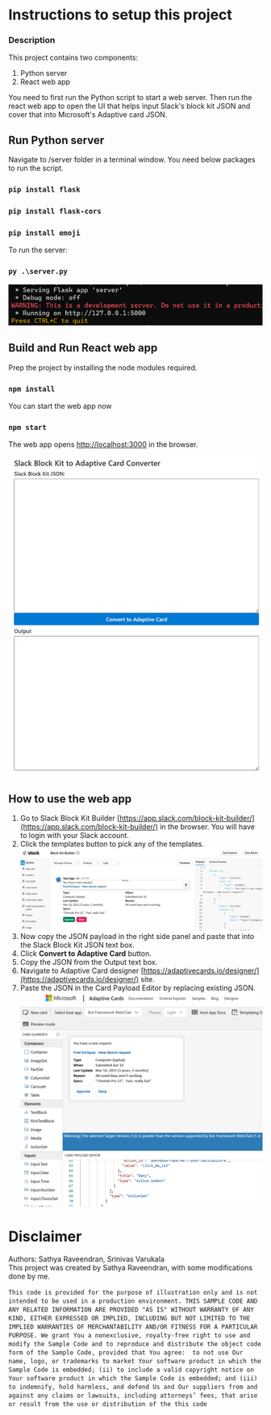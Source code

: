 
# Instructions to setup this project

### Description
This project contains two components:
1. Python server
2. React web app

You need to first run the Python script to start a web server.
Then run the react web app to open the UI that helps input Slack's block kit JSON and cover that into Microsoft's Adaptive card JSON.

## Run Python server

Navigate to /server folder in a terminal window.
You need below packages to run the script.

### `pip install flask`
### `pip install flask-cors`
### `pip install emoji`

To run the server:
### `py .\server.py`
![alt text](image.png)

## Build and Run React web app

Prep the project by installing the node modules required.
### `npm install`

You can start the web app now
### `npm start`

The web app opens [http://localhost:3000](http://localhost:3000) in the browser.

![alt text](image-1.png)

## How to use the web app

1. Go to Slack Block Kit Builder [https://app.slack.com/block-kit-builder/](https://app.slack.com/block-kit-builder/) in the browser. You will have to login with your Slack account.
2. Click the templates button to pick any of the templates. 
![alt text](image-2.png)
3. Now copy the JSON payload in the right side panel and paste that into the Slack Block Kit JSON text box. 
4. Click **Convert to Adaptive Card** button.
5. Copy the JSON from the Output text box.
6. Navigate to Adaptive Card designer [https://adaptivecards.io/designer/](https://adaptivecards.io/designer/) site.
7. Paste the JSON in the Card Payload Editor by replacing existing JSON.
![alt text](image-3.png)



# Disclaimer
Authors: Sathya Raveendran, Srinivas Varukala <br>
This project was created by Sathya Raveendran, with some modifications done by me. 

`This code is provided for the purpose of illustration only and is not intended to be used in a production environment.
THIS SAMPLE CODE AND ANY RELATED INFORMATION ARE PROVIDED "AS IS" WITHOUT WARRANTY OF ANY KIND, EITHER EXPRESSED OR IMPLIED,
INCLUDING BUT NOT LIMITED TO THE IMPLIED WARRANTIES OF MERCHANTABILITY AND/OR FITNESS FOR A PARTICULAR PURPOSE.
We grant You a nonexclusive, royalty-free right to use and modify the Sample Code and to reproduce and distribute the object code form of the Sample Code,
provided that You agree:  to not use Our name, logo, or trademarks to market Your software product in which the Sample Code is embedded;
(ii) to include a valid copyright notice on Your software product in which the Sample Code is embedded;
and (iii) to indemnify, hold harmless, and defend Us and Our suppliers from and against any claims or lawsuits, including attorneys’ fees,
that arise or result from the use or distribution of the this code`
